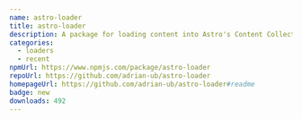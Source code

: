 ```yaml
---
name: astro-loader
title: astro-loader
description: A package for loading content into Astro's Content Collection API
categories:
  - loaders
  - recent
npmUrl: https://www.npmjs.com/package/astro-loader
repoUrl: https://github.com/adrian-ub/astro-loader
homepageUrl: https://github.com/adrian-ub/astro-loader#readme
badge: new
downloads: 492
---
```


